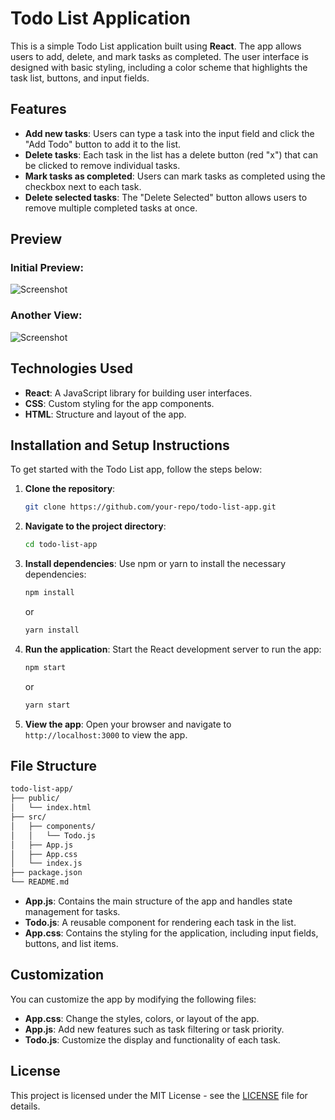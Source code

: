 # Todo List Application

This is a simple Todo List application built using **React**. The app allows users to add, delete, and mark tasks as completed. The user interface is designed with basic styling, including a color scheme that highlights the task list, buttons, and input fields.

## Features

- **Add new tasks**: Users can type a task into the input field and click the "Add Todo" button to add it to the list.
- **Delete tasks**: Each task in the list has a delete button (red "x") that can be clicked to remove individual tasks.
- **Mark tasks as completed**: Users can mark tasks as completed using the checkbox next to each task.
- **Delete selected tasks**: The "Delete Selected" button allows users to remove multiple completed tasks at once.

## Preview

### Initial Preview:
![Screenshot](./Screenshot1.png)

### Another View:
![Screenshot](./Screenshot2.png)

## Technologies Used

- **React**: A JavaScript library for building user interfaces.
- **CSS**: Custom styling for the app components.
- **HTML**: Structure and layout of the app.

## Installation and Setup Instructions

To get started with the Todo List app, follow the steps below:

1. **Clone the repository**:
   ```bash
   git clone https://github.com/your-repo/todo-list-app.git
   ```

2. **Navigate to the project directory**:
   ```bash
   cd todo-list-app
   ```

3. **Install dependencies**:
   Use npm or yarn to install the necessary dependencies:
   ```bash
   npm install
   ```
   or
   ```bash
   yarn install
   ```

4. **Run the application**:
   Start the React development server to run the app:
   ```bash
   npm start
   ```
   or
   ```bash
   yarn start
   ```

5. **View the app**:
   Open your browser and navigate to `http://localhost:3000` to view the app.

## File Structure

```bash
todo-list-app/
├── public/
│   └── index.html
├── src/
│   ├── components/
│   │   └── Todo.js
│   ├── App.js
│   ├── App.css
│   └── index.js
├── package.json
└── README.md
```

- **App.js**: Contains the main structure of the app and handles state management for tasks.
- **Todo.js**: A reusable component for rendering each task in the list.
- **App.css**: Contains the styling for the application, including input fields, buttons, and list items.

## Customization

You can customize the app by modifying the following files:

- **App.css**: Change the styles, colors, or layout of the app.
- **App.js**: Add new features such as task filtering or task priority.
- **Todo.js**: Customize the display and functionality of each task.

## License

This project is licensed under the MIT License - see the [LICENSE](LICENSE) file for details.


